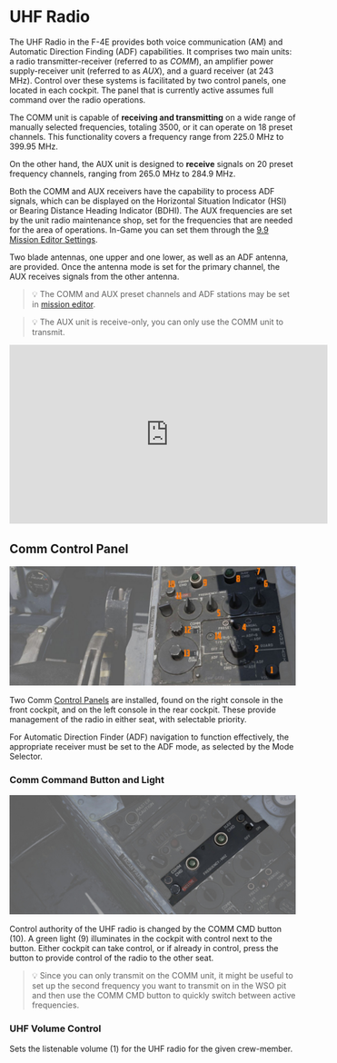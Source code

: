 # UHF Radio

The UHF Radio in the F-4E provides both voice communication (AM) and Automatic Direction
Finding (ADF) capabilities. It comprises two main units: a radio transmitter-receiver
(referred to as _COMM_), an amplifier power supply-receiver unit (referred to as _AUX_),
and a guard receiver (at 243 MHz).
Control over these systems is facilitated by two control panels, one located in each cockpit.
The panel that is currently active assumes full command over the radio operations.

The COMM unit is capable of **receiving and transmitting** on a wide range of manually
selected frequencies, totaling 3500, or it can operate on 18 preset channels. This
functionality covers a frequency range from 225.0 MHz to 399.95 MHz.

On the other hand,
the AUX unit is designed to **receive** signals on 20 preset frequency channels, ranging
from 265.0 MHz to 284.9 MHz.

Both the COMM and AUX receivers have the capability to
process ADF signals, which can be displayed on the Horizontal Situation Indicator (HSI)
or Bearing Distance Heading Indicator (BDHI). The AUX frequencies are set by the unit radio
maintenance shop, set for the frequencies that are needed for the area of operations. In-Game you
can set them through the [9.9 Mission Editor Settings](../../dcs/mission_editor.md).

Two blade antennas, one upper and one lower, as well as an ADF antenna, are provided.
Once the antenna mode is set for the primary channel, the AUX receives signals from the other
antenna.

> 💡 The COMM and AUX preset channels and ADF stations may be set in
> [mission editor](../../dcs/mission_editor.md#radio-options).

> 💡 The AUX unit is receive-only, you can only use the COMM unit to transmit.

<iframe width="560" height="315" src="https://www.youtube.com/embed/oCm9Vn9Oqeg?si=9yHUuX_tdni32wPJ"
title="Preset Radio Channels in the F-4 Phantom | DCS World" frameborder="0"
allow="accelerometer; autoplay; clipboard-write; encrypted-media; gyroscope; picture-in-picture; web-share"
referrerpolicy="strict-origin-when-cross-origin" allowfullscreen></iframe>

## Comm Control Panel

![pilot_uhf_control_panel](../../img/pilot_comm_control_panel.jpg)

Two Comm
[Control Panels](../../cockpit/pilot/right_console/front_section.md#communication-control-panel)
are installed, found on the right console in the front cockpit, and on the left console
in the rear cockpit. These provide management of the radio in either seat,
with selectable priority.

For Automatic Direction Finder (ADF) navigation to function effectively,
the appropriate receiver must be set to the ADF mode, as selected by the Mode Selector.

### Comm Command Button and Light

![pilot_uhf_command_and_light](../../img/pilot_uhf_comm_command.jpg)

Control authority of the UHF radio is changed by the COMM CMD button (<num>10</num>). A green
light (<num>9</num>)
illuminates in the cockpit with control next to the button. Either cockpit can
take control, or if already in control, press the button to provide control of
the radio to the other seat.

> 💡 Since you can only transmit on the COMM unit, it might be useful
> to set up the second frequency you want to transmit on in the WSO pit
> and then use the COMM CMD button to quickly switch between active frequencies.

### UHF Volume Control

Sets the listenable volume (<num>1</num>) for the UHF radio for the given crew-member.
